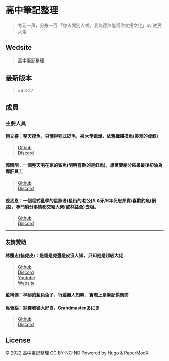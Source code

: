 # 高中筆記整理

>考前一拜，分數一百 「你去問別人啦，我無德無能幫你宣揚文化」by 崴民大佬

## Wedsite

>[高中筆記整理](https://chaoray.github.io/SeniorHigh-Note-Website "前往高中筆記整理")

## 最新版本
> v4.3.27

## 成員

### 主要人員  
#### 趙文睿：整天摸魚，只懂得程式皮毛，被大佬電爆，依舊繼續摸魚(害羞的虎鯨)  
>[Github](https://github.com/Chaoray "前往「趙文睿」的 github 主頁")  
[Discord](https://discord.com/users/731018913097449533 "「趙文睿」的 discord")

#### 郭凱明：一個整天宅在家的鯊魚(明明喜歡的是魟魚)，想著要躺分結果最後卻淪為爆肝員工  
>[Github](https://github.com/ThatShark "前往「郭凱明」的 github 主頁")  
[Discord](https://discord.com/users/779305775088402454 "「郭凱明」的 discord")

#### 姜丞恩：一個程式亂學的星詠者(星街的老公)/LA牙/6年死忠邦寶/喜歡釣魚(網路)，專門躺分事情都交給大佬(或林益全)去坦。  
>[Github](https://github.com/anyon6 "前往「姜丞恩」的 github 主頁")  
[Discord](https://discord.com/users/887327376135057488 "「姜丞恩」的 discord")

----

### 友情贊助
#### 林騰志(貓虎皮)：是貓是虎還是皮沒人知，只知他是超級大佬  
>[Github](https://github.com/MaoHuPi "前往「貓虎皮」的 github 主頁")  
[Discord](https://discord.com/users/661343103013224486 "貓虎皮」的 discord")  
[Youtube](https://www.youtube.com/channel/UCp4UdxeDQO7VXSIe4Qk3aig "前往「貓虎皮」的 youtube 主頁")  
[Website](https://maohupi.github.io/ "前往「貓虎皮」的 website")  

#### 藍靖傑：神秘的藍色兔子，行蹤無人知曉，實際上是筆記供應商

#### 吳晉綸：紗霧我婆大好き，Grandmasterあにき  
>[Github](https://github.com/XxAlanXDxX "前往「吳晉綸」的 github 主頁")  
[Discord](https://discord.com/users/867183033236848681 "「吳晉綸」的 discord")
  
## License

© 2022 [高中筆記整理](https://chaoray.github.io/SeniorHigh-Note-Website) [CC BY-NC-ND](https://creativecommons.org/licenses/by-nc-nd/4.0/) Powered by [Hugo](https://gohugo.io/) & [PaperModX](https://github.com/reorx/hugo-PaperModX/)
